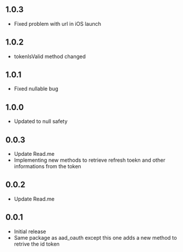 ## 1.0.3

* Fixed problem with url in iOS launch

## 1.0.2

* tokenIsValid method changed

## 1.0.1

* Fixed nullable bug

## 1.0.0

* Updated to null safety

## 0.0.3

* Update Read.me
* Implementing new methods to retrieve refresh toekn and other informations from the token

## 0.0.2

* Update Read.me

## 0.0.1

* Initial release 
* Same package as aad_oauth except this one adds a new method to retrive the id token
